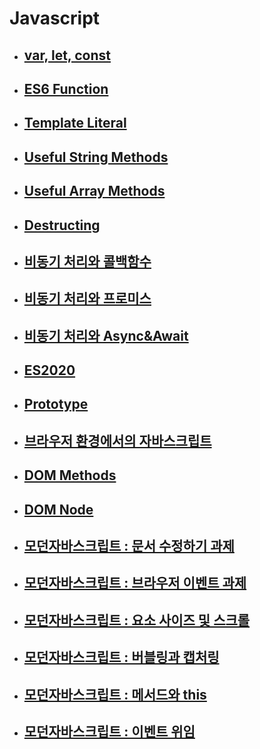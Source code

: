 # Javascript

- ## [var, let, const](./Javascript_var_let_const.md)

- ## [ES6 Function](./Javascript_ES6_function.md)

- ## [Template Literal](./Javascript_Template_literal.md)

- ## [Useful String Methods](./Javascript_String_Methods.md)

- ## [Useful Array Methods](./Javascript_Array_Methods.md)

- ## [Destructing](./Javascript_destructing.md)

- ## [비동기 처리와 콜백함수](./Javascript_CallBack.md)

- ## [비동기 처리와 프로미스](./Javascript_Promise.md)

- ## [비동기 처리와 Async&Await](./Javascript_async&await.md)

- ## [ES2020](./Javascript_ES2020.md)

- ## [Prototype](./Javascript_Prototype.md)

- ## [브라우저 환경에서의 자바스크립트](./Javascript_브라우저_환경.md)

- ## [DOM Methods](./Javascript_DOM_methods.md)

- ## [DOM Node](./Javascript_DOM_Node.md)

- ## [모던자바스크립트 : 문서 수정하기 과제](./Javascript_문서수정하기_assignments.md)

- ## [모던자바스크립트 : 브라우저 이벤트 과제](./Javascript_브라우저이벤트_assignments.md)

- ## [모던자바스크립트 : 요소 사이즈 및 스크롤](./Javascript_요소사이즈스크롤.md)

- ## [모던자바스크립트 : 버블링과 캡처링](./Javascript_버블링과캡처링.md)

- ## [모던자바스크립트 : 메서드와 this](./Javascript_메서드와this.md)

- ## [모던자바스크립트 : 이벤트 위임](./Javascript_이벤트위임.md)
